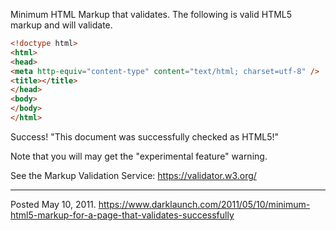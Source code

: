 Minimum HTML Markup that validates. The following is valid HTML5 markup and will validate.

```html
<!doctype html>
<html>
<head>
<meta http-equiv="content-type" content="text/html; charset=utf-8" />
<title></title>
</head>
<body>
</body>
</html>
```

Success! "This document was successfully checked as HTML5!"

Note that you will may get the "experimental feature" warning.

See the Markup Validation Service:
https://validator.w3.org/

---

Posted May 10, 2011.
https://www.darklaunch.com/2011/05/10/minimum-html5-markup-for-a-page-that-validates-successfully